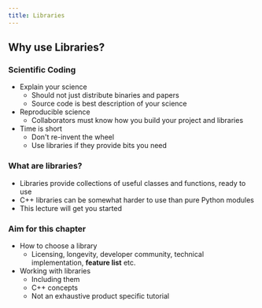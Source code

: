```yaml
---
title: Libraries
---
```


## Why use Libraries?

### Scientific Coding

* Explain your science
    * Should not just distribute binaries and papers
    * Source code is best description of your science
* Reproducible science     
    * Collaborators must know how you build your project and libraries
* Time is short
    * Don't re-invent the wheel
    * Use libraries if they provide bits you need


### What are libraries?

* Libraries provide collections of useful classes and functions, ready to use
* C++ libraries can be somewhat harder to use than pure Python modules
* This lecture will get you started


### Aim for this chapter

* How to choose a library
    * Licensing, longevity, developer community, technical implementation, **feature list** etc.
* Working with libraries
    * Including them
    * C++ concepts
    * Not an exhaustive product specific tutorial
